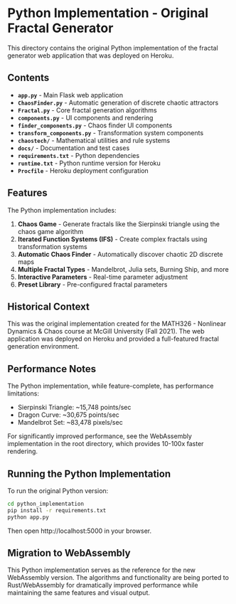 # Python Implementation - Original Fractal Generator

This directory contains the original Python implementation of the fractal generator web application that was deployed on Heroku.

## Contents

- **`app.py`** - Main Flask web application
- **`ChaosFinder.py`** - Automatic generation of discrete chaotic attractors
- **`Fractal.py`** - Core fractal generation algorithms
- **`components.py`** - UI components and rendering
- **`finder_components.py`** - Chaos finder UI components
- **`transform_components.py`** - Transformation system components
- **`chaostech/`** - Mathematical utilities and rule systems
- **`docs/`** - Documentation and test cases
- **`requirements.txt`** - Python dependencies
- **`runtime.txt`** - Python runtime version for Heroku
- **`Procfile`** - Heroku deployment configuration

## Features

The Python implementation includes:

1. **Chaos Game** - Generate fractals like the Sierpinski triangle using the chaos game algorithm
2. **Iterated Function Systems (IFS)** - Create complex fractals using transformation systems
3. **Automatic Chaos Finder** - Automatically discover chaotic 2D discrete maps
4. **Multiple Fractal Types** - Mandelbrot, Julia sets, Burning Ship, and more
5. **Interactive Parameters** - Real-time parameter adjustment
6. **Preset Library** - Pre-configured fractal parameters

## Historical Context

This was the original implementation created for the MATH326 - Nonlinear Dynamics & Chaos course at McGill University (Fall 2021). The web application was deployed on Heroku and provided a full-featured fractal generation environment.

## Performance Notes

The Python implementation, while feature-complete, has performance limitations:
- Sierpinski Triangle: ~15,748 points/sec
- Dragon Curve: ~30,675 points/sec  
- Mandelbrot Set: ~83,478 pixels/sec

For significantly improved performance, see the WebAssembly implementation in the root directory, which provides 10-100x faster rendering.

## Running the Python Implementation

To run the original Python version:

```bash
cd python_implementation
pip install -r requirements.txt
python app.py
```

Then open http://localhost:5000 in your browser.

## Migration to WebAssembly

This Python implementation serves as the reference for the new WebAssembly version. The algorithms and functionality are being ported to Rust/WebAssembly for dramatically improved performance while maintaining the same features and visual output.
